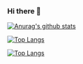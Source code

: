 ### Hi there 👋

[![Anurag's github stats](https://github-readme-stats.vercel.app/api?username=SituC "![Anurag's github stats")](https://github.com/anuraghazra/github-readme-stats)

[![Top Langs](https://github-readme-stats.vercel.app/api/top-langs/?username=SituC&layout=compact)](https://github.com/anuraghazra/github-readme-stats)

[![Top Langs](https://github-readme-stats.vercel.app/api/top-langs/?username=SituC&layout=compact)](https://github.com/anuraghazra/github-readme-stats)

<!--
**SituC/SituC** is a ✨ _special_ ✨ repository because its `README.md` (this file) appears on your GitHub profile.

Here are some ideas to get you started:

- 🔭 I’m currently working on ...
- 🌱 I’m currently learning ...
- 👯 I’m looking to collaborate on ...
- 🤔 I’m looking for help with ...
- 💬 Ask me about ...
- 📫 How to reach me: ...
- 😄 Pronouns: ...
- ⚡ Fun fact: ...
-->
